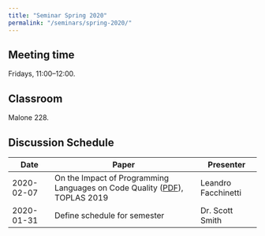 ```yaml
---
title: "Seminar Spring 2020"
permalink: "/seminars/spring-2020/"
---
```


Meeting time
------------

Fridays, 11:00–12:00.

Classroom
---------

Malone 228.

Discussion Schedule
-------------------

| Date       | Paper                                                                                                                                                                                | Presenter           |
| ---------- | ------------------------------------------------------------------------------------------------------------------------------------------------------------------------------------ | ------------------- |
| 2020-02-07 | On the Impact of Programming Languages on Code Quality ([PDF]([...](https://d1b10bmlvqabco.cloudfront.net/attach/k04f77aiv6j1mi/hzn6sgvaeos5dr/k66vt4qdsnvr/2019.pdf))), TOPLAS 2019 | Leandro Facchinetti |
| 2020-01-31 | Define schedule for semester                                                                                                                                                         | Dr. Scott Smith     |